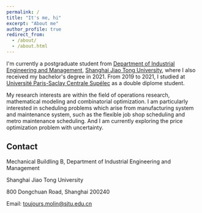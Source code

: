 ```yaml
---
permalink: /
title: "It's me, hi"
excerpt: "About me"
author_profile: true
redirect_from: 
  - /about/
  - /about.html
---
```


I'm currently a postgraduate student from [Department of Industrial Engineering and Management](https://ieem.sjtu.edu.cn/en/), [Shanghai Jiao Tong University](https://en.sjtu.edu.cn/), where I also received my bachelor's degree in 2021. From 2019 to 2021, I studied at [Université Paris-Saclay Centrale Supélec](https://www.centralesupelec.fr) as a double diplome student.

My research interests are within the field of operations research, mathematical modeling and combinatorial optimization. I am particularly interested in scheduling problems which arise from manufacturing system and maintenance system, such as the flexible job shop scheduling and metro maintenance scheduling. And I am currently exploring the price optimization problem with uncertainty.

Contact
------
Mechanical Buildling B, Department of Industrial Engineering and Management

Shanghai Jiao Tong University

800 Dongchuan Road, Shanghai 200240

Email: toujours.molin@sjtu.edu.cn
